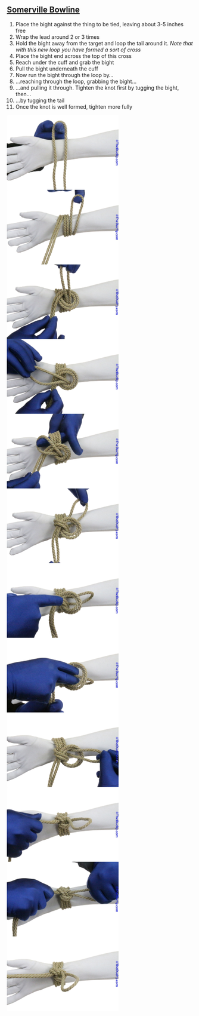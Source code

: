 ## [Somerville Bowline](https://www.theduchy.com/somerville-bowline/#core-technique-quick-overview)

1. Place the bight against the thing to be tied, leaving about 3-5 inches free<br />
2. Wrap the lead around 2 or 3 times <br />
3. Hold the bight away from the target and loop the tail around it. _Note that with this new loop you have formed a sort of cross_<br />
4. Place the bight end across the top of this cross<br />
5. Reach under the cuff and grab the bight<br />
6. Pull the bight underneath the cuff<br />
7. Now run the bight through the loop by…<br />
8. …reaching through the loop, grabbing the bight…<br />
9. …and pulling it through. Tighten the knot first by tugging the bight, then…<br />
10. …by tugging the tail<br />
11. Once the knot is well formed, tighten more fully<br />

<img src="assets/Sommerville-Bowline-01.jpg" height="200vh" align="left">
<img src="assets/Sommerville-Bowline-02.jpg" height="200vh" align="left">
<img src="assets/Sommerville-Bowline-03.jpg" height="200vh" align="left">
<img src="assets/Sommerville-Bowline-04.jpg" height="200vh" align="left">
<img src="assets/Sommerville-Bowline-05.jpg" height="200vh" align="left">
<img src="assets/Sommerville-Bowline-06.jpg" height="200vh" align="left">
<img src="assets/Sommerville-Bowline-07.jpg" height="200vh" align="left">
<img src="assets/Sommerville-Bowline-08.jpg" height="200vh" align="left">
<img src="assets/Sommerville-Bowline-09.jpg" height="200vh" align="left">
<img src="assets/Sommerville-Bowline-10.jpg" height="200vh" align="left">
<img src="assets/Sommerville-Bowline-11.jpg" height="200vh" align="left">
<img src="assets/Sommerville-Bowline-12.jpg" height="200vh" align="left">

